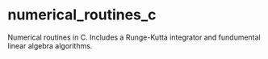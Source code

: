 # numerical_routines_c
Numerical routines in C. Includes a Runge-Kutta integrator and fundumental linear algebra algorithms.


